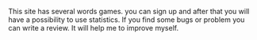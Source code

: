 This site has several words games. you can sign up and after that you will have a possibility to use statistics. If you find some bugs or problem you can write a review. It will help me to improve myself.